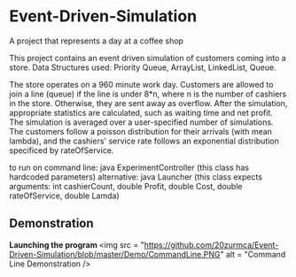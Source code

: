 # Event-Driven-Simulation
A project that represents a day at a coffee shop

This project contains an event driven simulation of customers coming into a store.  Data Structures used: Priority Queue, ArrayList, LinkedList, Queue.

The store operates on a 960 minute work day.  Customers are allowed to join a line (queue) if the line is under 8*n, where n is the number of cashiers in the store.
Otherwise, they are sent away as overflow.  After the simulation, appropriate statistics are calculated, such as waiting time and net profit. The simulation is averaged over a user-specified number of simulations.  The customers follow
a poisson distribution for their arrivals (with mean lambda), and the cashiers' service rate follows an exponential distribution specificed by rateOfService. 

to run on command line: java ExperimentController (this class has hardcoded parameters)
alternative: java Launcher (this class expects arguments: int cashierCount, double Profit, double Cost, double rateOfService, double Lamda)

## Demonstration 
<b> Launching the program </b>
<img src = "https://github.com/20zurmca/Event-Driven-Simulation/blob/master/Demo/CommandLine.PNG" alt = "Command Line Demonstration />
